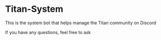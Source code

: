 # Titan-System
This is the system bot that helps manage the Titan community on Discord

If you have any questions, feel free to ask
